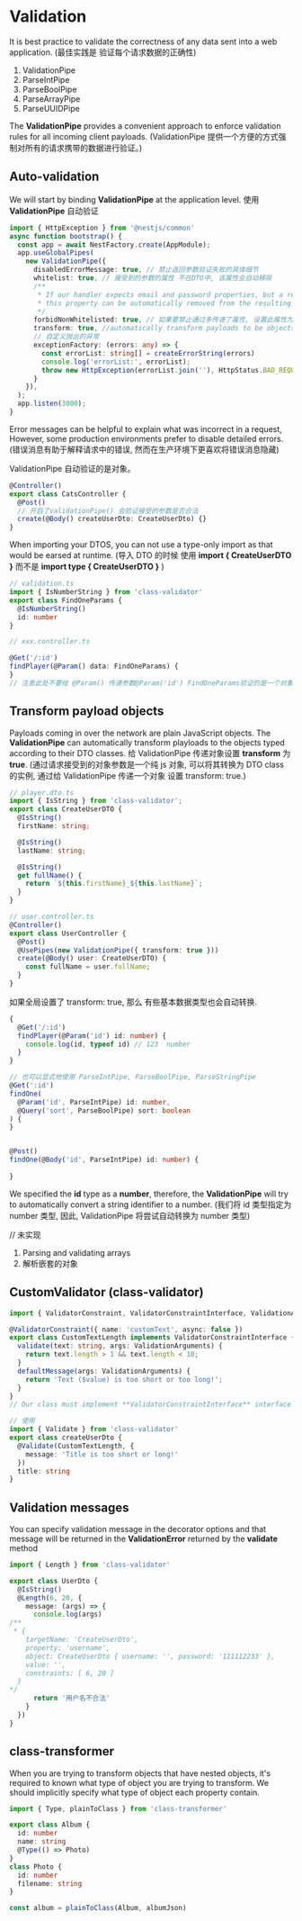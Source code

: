 # Validation

It is best practice to validate the correctness of any data sent into a web application.
(最佳实践是 验证每个请求数据的正确性)

1. ValidationPipe
2. ParseIntPipe
3. ParseBoolPipe
4. ParseArrayPipe
5. ParseUUIDPipe

The **ValidationPipe** provides a convenient approach to enforce validation rules for all
incoming client payloads.
(ValidationPipe 提供一个方便的方式强制对所有的请求携带的数据进行验证。)

## Auto-validation

We will start by binding **ValidationPipe** at the application level.
使用**ValidationPipe** 自动验证

```ts
import { HttpException } from '@nestjs/common'
async function bootstrap() {
  const app = await NestFactory.create(AppModule);
  app.useGlobalPipes(
    new ValidationPipe({
      disabledErrorMessage: true, // 禁止返回参数验证失败的具体细节
      whitelist: true, // 接受到的参数的属性 不在DTO中, 该属性会自动移除
      /**
       * If our handler expects email and password properties, but a request also includes an age property,
       * this property can be automatically removed from the resulting DTO.
       */
      forbidNonWhitelisted: true, // 如果要禁止通过多传递了属性, 设置此属性为 true.
      transform: true, //automatically transform payloads to be objects typed according to their DTO classes.
      // 自定义抛出的异常
      exceptionFactory: (errors: any) => {
        const errorList: string[] = createErrorString(errors)
        console.log('errorList:', errorList);
        throw new HttpException(errorList.join(''), HttpStatus.BAD_REQUEST)
      }
    }),
  );
  app.listen(3000);
}
```

Error messages can be helpful to explain what was incorrect in a request, However, some
production environments prefer to disable detailed errors. (错误消息有助于解释请求中的错误, 然而在生产环境下更喜欢将错误消息隐藏)

ValidationPipe 自动验证的是对象。

```ts
@Controller()
export class CatsController {
  @Post()
  // 开启了validationPipe() 会验证接受的参数是否合法
  create(@Body() createUserDto: CreateUserDto) {}
}
```

When importing your DTOS, you can not use a type-only import as that would be earsed at runtime.
(导入 DTO 的时候 使用 **import { CreateUserDTO }** 而不是 **import type { CreateUserDTO }** )

```ts
// validation.ts
import { IsNumberString } from 'class-validator'
export class FindOneParams {
  @IsNumberString()
  id: number
}

// xxx.controller.ts

@Get('/:id')
findPlayer(@Param() data: FindOneParams) {
}
// 注意此处不要给 @Param() 传递参数@Param('id') FindOneParams验证的是一个对象
```

## Transform payload objects

Payloads coming in over the network are plain JavaScript objects. The **ValidationPipe** can automatically
transform playloads to the objects typed according to their DTO classes. 给 ValidationPipe 传递对象设置 **transform**
为 **true**.
(通过请求接受到的对象参数是一个纯 js 对象, 可以将其转换为 DTO class 的实例, 通过给 ValidationPipe 传递一个对象 设置 transform: true.)

```ts
// player.dto.ts
import { IsString } from 'class-validator';
export class CreateUserDTO {
  @IsString()
  firstName: string;

  @IsString()
  lastName: string;

  @IsString()
  get fullName() {
    return `${this.firstName}_${this.lastName}`;
  }
}

// user.controller.ts
@Controller()
export class UserController {
  @Post()
  @UsePipes(new ValidationPipe({ transform: true }))
  create(@Body() user: CreateUserDTO) {
    const fullName = user.fullName;
  }
}
```

如果全局设置了 transform: true, 那么 有些基本数据类型也会自动转换.

```ts
{
  @Get('/:id')
  findPlayer(@Param('id') id: number) {
    console.log(id, typeof id) // 123  number
  }
}

// 也可以显式地使用 ParseIntPipe, ParseBoolPipe, ParseStringPipe
@Get(':id')
findOne(
  @Param('id', ParseIntPipe) id: number,
  @Query('sort', ParseBoolPipe) sort: boolean
) {
}


@Post()
findOne(@Body('id', ParseIntPipe) id: number) {
  
}
```

We specified the **id** type as a **number**, therefore, the **ValidationPipe** will try to automatically convert
a string identifier to a number.
(我们将 id 类型指定为 number 类型, 因此, ValidationPipe 将尝试自动转换为 number 类型)


// 未实现
1. Parsing and validating arrays
2. 解析嵌套的对象
## CustomValidator (class-validator)

```ts
import { ValidatorConstraint, ValidatorConstraintInterface, ValidationArguments } from 'class-validator';

@ValidatorConstraint({ name: 'customText', async: false })
export class CustomTextLength implements ValidatorConstraintInterface {
  validate(text: string, args: ValidationArguments) {
    return text.length > 1 && text.length < 10;
  }
  defaultMessage(args: ValidationArguments) {
    return 'Text ($value) is too short or too long!';
  }
}
// Our class must implement **ValidatorConstraintInterface** interface and it's **validate** method.

// 使用
import { Validate } from 'class-validator'
export class createUserDto {
  @Validate(CustomTextLength, {
    message: 'Title is too short or long!'
  })
  title: string
}
```

## Validation messages

  You can specify validation message in the decorator options and that message will be returned in the
  **ValidationError** returned by the **validate** method
```ts
import { Length } from 'class-validator'

export class UserDto {
  @IsString()
  @Length(6, 20, {
    message: (args) => {
      console.log(args)
/**
 * {
    targetName: 'CreateUserDto',
    property: 'username',
    object: CreateUserDto { username: '', password: '111112233' },
    value: '',
    constraints: [ 6, 20 ]
  }
*/
      return '用户名不合法'
    }
  })
}
```

## class-transformer

  When you are trying to transform objects that have nested objects, it's required to known what
  type of object you are trying to transform.
  We should implicitly specify what type of object each property contain.

```ts
import { Type, plainToClass } from 'class-transformer'

export class Album {
  id: number
  name: string
  @Type(() => Photo)
}
class Photo {
  id: number
  filename: string
}

const album = plainToClass(Album, albumJson)
```
